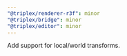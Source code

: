 ```yaml
---
"@triplex/renderer-r3f": minor
"@triplex/bridge": minor
"@triplex/editor": minor
---
```


Add support for local/world transforms.
